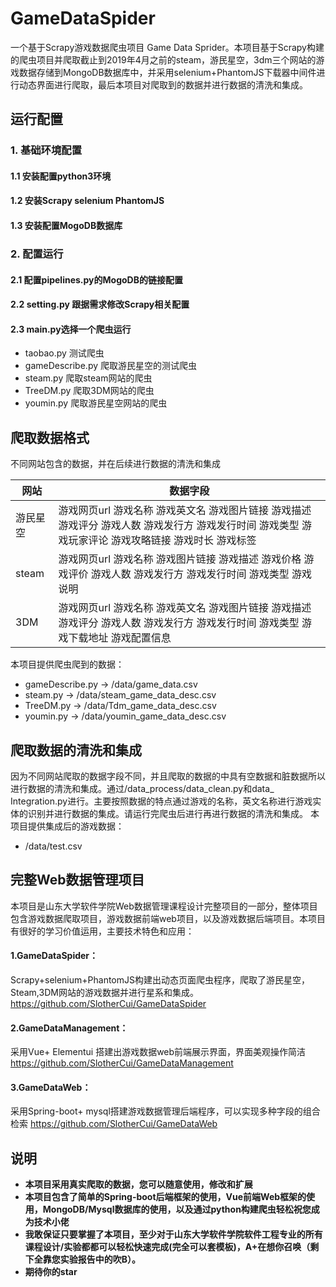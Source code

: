 # GameDataSpider
   一个基于Scrapy游戏数据爬虫项目 Game Data Sprider。本项目基于Scrapy构建的爬虫项目并爬取截止到2019年4月之前的steam，游民星空，3dm三个网站的游戏数据存储到MongoDB数据库中，并采用selenium+PhantomJS下载器中间件进行动态界面进行爬取，最后本项目对爬取到的数据并进行数据的清洗和集成。

## 运行配置
### 1. 基础环境配置
#### 1.1 安装配置python3环境
#### 1.2 安装Scrapy selenium PhantomJS
#### 1.3 安装配置MogoDB数据库
### 2. 配置运行
#### 2.1 配置pipelines.py的MogoDB的链接配置
#### 2.2 setting.py 跟据需求修改Scrapy相关配置
#### 2.3 main.py选择一个爬虫运行
* taobao.py 测试爬虫
* gameDescribe.py  爬取游民星空的测试爬虫
* steam.py   爬取steam网站的爬虫
* TreeDM.py  爬取3DM网站的爬虫
* youmin.py  爬取游民星空网站的爬虫



## 爬取数据格式
不同网站包含的数据，并在后续进行数据的清洗和集成

|  网站   | 数据字段  |
|  ----  | ----  |
| 游民星空  | 游戏网页url 游戏名称 游戏英文名 游戏图片链接 游戏描述 游戏评分 游戏人数 游戏发行方 游戏发行时间 游戏类型 游戏玩家评论 游戏攻略链接 游戏时长 游戏标签 |
| steam  | 游戏网页url 游戏名称 游戏图片链接 游戏描述 游戏价格 游戏评价 游戏人数 游戏发行方 游戏发行时间 游戏类型 游戏说明 |
| 3DM  | 游戏网页url 游戏名称 游戏英文名 游戏图片链接 游戏描述 游戏评分 游戏人数 游戏发行方 游戏发行时间 游戏类型 游戏下载地址 游戏配置信息 |

本项目提供爬虫爬到的数据：
* gameDescribe.py  -> /data/game_data.csv
* steam.py  -> /data/steam_game_data_desc.csv
* TreeDM.py  -> /data/Tdm_game_data_desc.csv
* youmin.py  -> /data/youmin_game_data_desc.csv


## 爬取数据的清洗和集成

因为不同网站爬取的数据字段不同，并且爬取的数据的中具有空数据和脏数据所以进行数据的清洗和集成。通过/data_process/data_clean.py和data_ Integration.py进行。主要按照数据的特点通过游戏的名称，英文名称进行游戏实体的识别并进行数据的集成。请运行完爬虫后进行再进行数据的清洗和集成。
本项目提供集成后的游戏数据：
* /data/test.csv

## 完整Web数据管理项目
本项目是山东大学软件学院Web数据管理课程设计完整项目的一部分，整体项目包含游戏数据爬取项目，游戏数据前端web项目，以及游戏数据后端项目。本项目有很好的学习价值运用，主要技术特色和应用：

#### 1.GameDataSpider：
Scrapy+selenium+PhantomJS构建出动态页面爬虫程序，爬取了游民星空，Steam,3DM网站的游戏数据并进行星系和集成。https://github.com/SlotherCui/GameDataSpider
#### 2.GameDataManagement：
采用Vue+ Elementui 搭建出游戏数据web前端展示界面，界面美观操作简洁 https://github.com/SlotherCui/GameDataManagement
#### 3.GameDataWeb：
采用Spring-boot+ mysql搭建游戏数据管理后端程序，可以实现多种字段的组合检索 https://github.com/SlotherCui/GameDataWeb

## 说明
*  __本项目采用真实爬取的数据，您可以随意使用，修改和扩展__
*  __本项目包含了简单的Spring-boot后端框架的使用，Vue前端Web框架的使用，MongoDB/Mysql数据库的使用，以及通过python构建爬虫轻松祝您成为技术小佬__
*  __我敢保证只要掌握了本项目，至少对于山东大学软件学院软件工程专业的所有课程设计/实验都都可以轻松快速完成(完全可以套模板)，A+在想你召唤（剩下全靠您实验报告中的吹B）。__
*  __期待你的star__